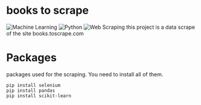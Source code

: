 # books to scrape
![Machine Learning](https://img.shields.io/badge/Machine%20Learning-blueviolet)
![Python](https://img.shields.io/badge/Python-3776AB?style=flat&logo=python&logoColor=white)
![Web Scraping](https://img.shields.io/badge/Web%20Scraping-yellowgreen)
this project is a data scrape of the site books.toscrape.com

# Packages

packages used for the scraping. You need to install all of them.
```
pip install selenium
pip install pandas
pip install scikit-learn
```

